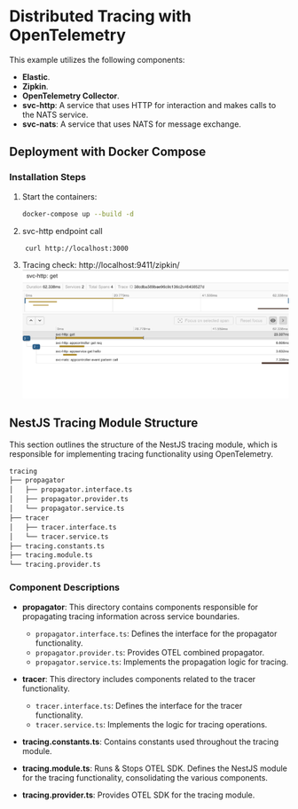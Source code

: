 # Distributed Tracing with OpenTelemetry

This example utilizes the following components:

- **Elastic**.
- **Zipkin**.
- **OpenTelemetry Collector**.
- **svc-http**: A service that uses HTTP for interaction and makes calls to the NATS service.
- **svc-nats**: A service that uses NATS for message exchange.

## Deployment with Docker Compose

### Installation Steps

1. Start the containers:

   ```bash
   docker-compose up --build -d

   ```

2. svc-http endpoint call

```bash
    curl http://localhost:3000
```

3. Tracing check: http://localhost:9411/zipkin/
   ![Alt text](./assets/zipkin-ui.png)

## NestJS Tracing Module Structure

This section outlines the structure of the NestJS tracing module, which is responsible for implementing tracing functionality using OpenTelemetry.

```bash
tracing
├── propagator
│   ├── propagator.interface.ts
│   ├── propagator.provider.ts
│   └── propagator.service.ts
├── tracer
│   ├── tracer.interface.ts
│   └── tracer.service.ts
├── tracing.constants.ts
├── tracing.module.ts
└── tracing.provider.ts
```

### Component Descriptions

- **propagator**: This directory contains components responsible for propagating tracing information across service boundaries.

  - `propagator.interface.ts`: Defines the interface for the propagator functionality.
  - `propagator.provider.ts`: Provides OTEL combined propagator.
  - `propagator.service.ts`: Implements the propagation logic for tracing.

- **tracer**: This directory includes components related to the tracer functionality.

  - `tracer.interface.ts`: Defines the interface for the tracer functionality.
  - `tracer.service.ts`: Implements the logic for tracing operations.

- **tracing.constants.ts**: Contains constants used throughout the tracing module.

- **tracing.module.ts**: Runs & Stops OTEL SDK. Defines the NestJS module for the tracing functionality, consolidating the various components.

- **tracing.provider.ts**: Provides OTEL SDK for the tracing module.
